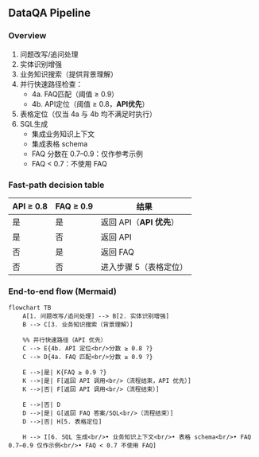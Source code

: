 <!-- # DataQA Pipeline

1. 问题改写/追问处理
2. 实体识别增强
3. 业务知识搜索（提供背景理解）

4. 并行快速路径检查：
   ├─4a. FAQ匹配（阈值≥0.9）
   └─4b. API定位（阈值≥0.8）
   
   判断逻辑：
   - API≥0.8 且 FAQ≥0.9 → 返回API（API优先）
   - API≥0.8 且 FAQ<0.9 → 返回API
   - API<0.8 且 FAQ≥0.9 → 返回FAQ
   - API<0.8 且 FAQ<0.9 → 继续步骤5

5. 表格定位（只在步骤4a和4b都不满足时执行）

6. SQL生成：
   - 集成业务知识上下文
   - 集成表格schema
   - 如果FAQ分数在0.7-0.9，作为参考示例
   - 如果FAQ<0.7，不使用FAQ

┌─────────────────────────┐
│  1. 问题改写/追问处理    │
└────────────┬────────────┘
             ▼
┌─────────────────────────┐
│  2. 实体识别增强         │
└────────────┬────────────┘
             ▼
┌─────────────────────────┐
│  3. 业务知识搜索         │ ← 提供背景理解
└────────────┬────────────┘
             ▼
    ┌────────┼────────┐
    ▼                 ▼
┌──────────┐    ┌──────────┐
│ 4a. FAQ  │    │ 4b. API  │
│ 高分匹配  │    │   定位    │
└────┬─────┘    └────┬─────┘
     │               │
  [≥0.9分]        [找到合适API]
     │               │
  直接返回SQL     直接返回API调用   ←步骤4判断条件
  [流程结束]      [流程结束]
     │               │
  [<0.9分]        [无合适API]
     └───────┬───────┘
             ▼
┌─────────────────────────┐
│  5. 表格定位             │ ← 只有4a和4b都不满足时执行
└────────────┬────────────┘
             ▼
┌─────────────────────────┐
│  6. SQL生成              │ ← 生成新的SQL
└─────────────────────────┘ -->


## DataQA Pipeline

### Overview
1. 问题改写/追问处理  
2. 实体识别增强  
3. 业务知识搜索（提供背景理解）  
4. 并行快速路径检查：  
   - 4a. FAQ匹配（阈值 ≥ 0.9）  
   - 4b. API定位（阈值 ≥ 0.8，**API优先**）  
5. 表格定位（仅当 4a 与 4b 均不满足时执行）  
6. SQL生成  
   - 集成业务知识上下文  
   - 集成表格 schema  
   - FAQ 分数在 0.7–0.9：仅作参考示例  
   - FAQ < 0.7：不使用 FAQ

### Fast-path decision table
| API ≥ 0.8 | FAQ ≥ 0.9 | 结果 |
|---|---|---|
| 是 | 是 | 返回 API（**API 优先**） |
| 是 | 否 | 返回 API |
| 否 | 是 | 返回 FAQ |
| 否 | 否 | 进入步骤 5（表格定位） |

### End-to-end flow (Mermaid)
```mermaid
flowchart TB
    A[1. 问题改写/追问处理] --> B[2. 实体识别增强]
    B --> C[3. 业务知识搜索（背景理解）]

    %% 并行快速路径（API 优先）
    C --> E{4b. API 定位<br/>分数 ≥ 0.8 ?}
    C --> D{4a. FAQ 匹配<br/>分数 ≥ 0.9 ?}

    E -->|是| K{FAQ ≥ 0.9 ?}
    K -->|是| F[返回 API 调用<br/>（流程结束，API 优先）]
    K -->|否| F[返回 API 调用<br/>（流程结束）]

    E -->|否| D
    D -->|是| G[返回 FAQ 答案/SQL<br/>（流程结束）]
    D -->|否| H[5. 表格定位]

    H --> I[6. SQL 生成<br/>• 业务知识上下文<br/>• 表格 schema<br/>• FAQ 0.7–0.9 仅作示例<br/>• FAQ < 0.7 不使用 FAQ]